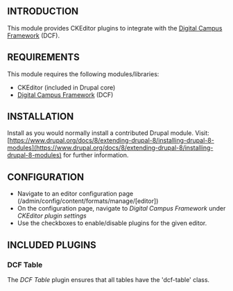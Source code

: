 INTRODUCTION
------------

This module provides CKEditor plugins to integrate with the [Digital Campus Framework](https://github.com/d-c-n/dcf) (DCF).

REQUIREMENTS
------------

This module requires the following modules/libraries:

  * CKEditor (included in Drupal core)
  * [Digital Campus Framework](https://github.com/d-c-n/dcf) (DCF)

INSTALLATION
------------

Install as you would normally install a contributed Drupal module. Visit:
[https://www.drupal.org/docs/8/extending-drupal-8/installing-drupal-8-modules](https://www.drupal.org/docs/8/extending-drupal-8/installing-drupal-8-modules)
for further information.

CONFIGURATION
-------------

  * Navigate to an editor configuration page
    (/admin/config/content/formats/manage/\[editor\])
  * On the configuration page, navigate to _Digital Campus Framework_ 
    under _CKEditor plugin settings_
  * Use the checkboxes to enable/disable plugins for the given editor.

INCLUDED PLUGINS
----------------

### DCF Table
The _DCF Table_ plugin ensures that all tables have the 'dcf-table' class.
